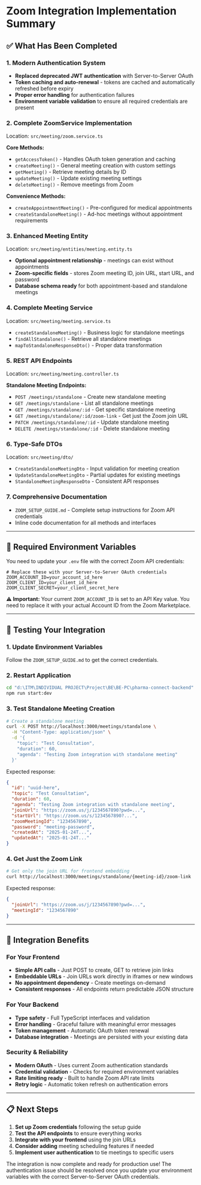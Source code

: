 # Zoom Integration Implementation Summary

## ✅ What Has Been Completed

### 1. **Modern Authentication System**
- **Replaced deprecated JWT authentication** with Server-to-Server OAuth
- **Token caching and auto-renewal** - tokens are cached and automatically refreshed before expiry
- **Proper error handling** for authentication failures
- **Environment variable validation** to ensure all required credentials are present

### 2. **Complete ZoomService Implementation**
Location: `src/meeting/zoom.service.ts`

**Core Methods:**
- `getAccessToken()` - Handles OAuth token generation and caching
- `createMeeting()` - General meeting creation with custom settings
- `getMeeting()` - Retrieve meeting details by ID
- `updateMeeting()` - Update existing meeting settings
- `deleteMeeting()` - Remove meetings from Zoom

**Convenience Methods:**
- `createAppointmentMeeting()` - Pre-configured for medical appointments
- `createStandaloneMeeting()` - Ad-hoc meetings without appointment requirements

### 3. **Enhanced Meeting Entity**
Location: `src/meeting/entities/meeting.entity.ts`
- **Optional appointment relationship** - meetings can exist without appointments
- **Zoom-specific fields** - stores Zoom meeting ID, join URL, start URL, and password
- **Database schema ready** for both appointment-based and standalone meetings

### 4. **Complete Meeting Service**
Location: `src/meeting/meeting.service.ts`
- `createStandaloneMeeting()` - Business logic for standalone meetings
- `findAllStandalone()` - Retrieve all standalone meetings
- `mapToStandaloneResponseDto()` - Proper data transformation

### 5. **REST API Endpoints**
Location: `src/meeting/meeting.controller.ts`

**Standalone Meeting Endpoints:**
- `POST /meetings/standalone` - Create new standalone meeting
- `GET /meetings/standalone` - List all standalone meetings  
- `GET /meetings/standalone/:id` - Get specific standalone meeting
- `GET /meetings/standalone/:id/zoom-link` - Get just the Zoom join URL
- `PATCH /meetings/standalone/:id` - Update standalone meeting
- `DELETE /meetings/standalone/:id` - Delete standalone meeting

### 6. **Type-Safe DTOs**
Location: `src/meeting/dto/`
- `CreateStandaloneMeetingDto` - Input validation for meeting creation
- `UpdateStandaloneMeetingDto` - Partial updates for existing meetings
- `StandaloneMeetingResponseDto` - Consistent API responses

### 7. **Comprehensive Documentation**
- `ZOOM_SETUP_GUIDE.md` - Complete setup instructions for Zoom API credentials
- Inline code documentation for all methods and interfaces

---

## 🔧 Required Environment Variables

You need to update your `.env` file with the correct Zoom API credentials:

```env
# Replace these with your Server-to-Server OAuth credentials
ZOOM_ACCOUNT_ID=your_account_id_here
ZOOM_CLIENT_ID=your_client_id_here  
ZOOM_CLIENT_SECRET=your_client_secret_here
```

**⚠️ Important:** Your current `ZOOM_ACCOUNT_ID` is set to an API Key value. You need to replace it with your actual Account ID from the Zoom Marketplace.

---

## 🚀 Testing Your Integration

### 1. Update Environment Variables
Follow the `ZOOM_SETUP_GUIDE.md` to get the correct credentials.

### 2. Restart Application
```bash
cd "d:\ITM\INDIVIDUAL PROJECT\Project\BE\BE-PC\pharma-connect-backend"
npm run start:dev
```

### 3. Test Standalone Meeting Creation
```bash
# Create a standalone meeting
curl -X POST http://localhost:3000/meetings/standalone \
  -H "Content-Type: application/json" \
  -d '{
    "topic": "Test Consultation",
    "duration": 60,
    "agenda": "Testing Zoom integration with standalone meeting"
  }'
```

Expected response:
```json
{
  "id": "uuid-here",
  "topic": "Test Consultation",
  "duration": 60,
  "agenda": "Testing Zoom integration with standalone meeting",
  "joinUrl": "https://zoom.us/j/1234567890?pwd=...",
  "startUrl": "https://zoom.us/s/1234567890?...",
  "zoomMeetingId": "1234567890",
  "password": "meeting-password",
  "createdAt": "2025-01-24T...",
  "updatedAt": "2025-01-24T..."
}
```

### 4. Get Just the Zoom Link
```bash
# Get only the join URL for frontend embedding
curl http://localhost:3000/meetings/standalone/{meeting-id}/zoom-link
```

Expected response:
```json
{
  "joinUrl": "https://zoom.us/j/1234567890?pwd=...",
  "meetingId": "1234567890"
}
```

---

## 🎯 Integration Benefits

### For Your Frontend
- **Simple API calls** - Just POST to create, GET to retrieve join links
- **Embeddable URLs** - Join URLs work directly in iframes or new windows
- **No appointment dependency** - Create meetings on-demand
- **Consistent responses** - All endpoints return predictable JSON structure

### For Your Backend
- **Type safety** - Full TypeScript interfaces and validation
- **Error handling** - Graceful failure with meaningful error messages  
- **Token management** - Automatic OAuth token renewal
- **Database integration** - Meetings are persisted with your existing data

### Security & Reliability
- **Modern OAuth** - Uses current Zoom authentication standards
- **Credential validation** - Checks for required environment variables
- **Rate limiting ready** - Built to handle Zoom API rate limits
- **Retry logic** - Automatic token refresh on authentication errors

---

## 📋 Next Steps

1. **Set up Zoom credentials** following the setup guide
2. **Test the API endpoints** to ensure everything works
3. **Integrate with your frontend** using the join URLs
4. **Consider adding** meeting scheduling features if needed
5. **Implement user authentication** to tie meetings to specific users

The integration is now complete and ready for production use! The authentication issue should be resolved once you update your environment variables with the correct Server-to-Server OAuth credentials.
